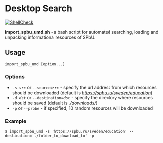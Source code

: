 # Desktop Search

[![ShellCheck](https://github.com/kolbacer/MSDTT/actions/workflows/shellcheck.yml/badge.svg)](https://github.com/kolbacer/MSDTT/actions/workflows/shellcheck.yml)

**import_spbu_umd.sh** - a bash script for automated searching, loading and unpacking informational resources of SPbU.

## Usage

```console
import_spbu_umd [option...]
```

### Options
- <code>-s <i>src</i></code> or <code>--source=<i>src</i></code> - specify the url address from which resources should be downloaded (default is *https://spbu.ru/sveden/education*)
- <code>-d <i>dst</i></code> or <code>--destination=<i>dst</i></code> - specify the directory where resources should be saved (default is *./downloads/*)
- `-p` or `--probe` - if specified, 10 random resources will be downloaded

### Example
```console
$ import_spbu_umd -s 'https://spbu.ru/sveden/education' --destination='./folder_to_download_to' -p
```
